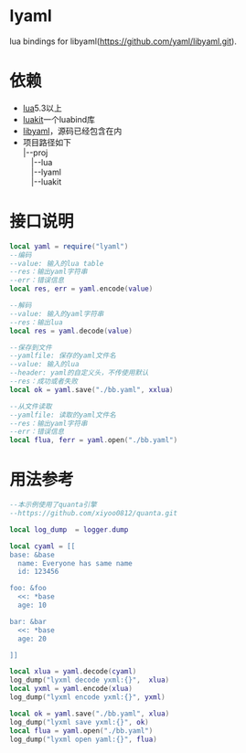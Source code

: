 # lyaml
lua bindings for libyaml(https://github.com/yaml/libyaml.git).

# 依赖
- [lua](https://github.com/xiyoo0812/lua.git)5.3以上
- [luakit](https://github.com/xiyoo0812/luakit.git)一个luabind库
- [libyaml](https://github.com/yaml/libyaml.git)，源码已经包含在内
- 项目路径如下<br>
  |--proj <br>
  &emsp;|--lua <br>
  &emsp;|--lyaml <br>
  &emsp;|--luakit

# 接口说明
```lua
local yaml = require("lyaml")
--编码
--value: 输入的lua table
--res：输出yaml字符串
--err：错误信息
local res, err = yaml.encode(value)

--解码
--value: 输入的yaml字符串
--res：输出lua
local res = yaml.decode(value)

--保存到文件
--yamlfile: 保存的yaml文件名
--value: 输入的lua
--header: yaml的自定义头，不传使用默认
--res：成功或者失败
local ok = yaml.save("./bb.yaml", xxlua)

--从文件读取
--yamlfile: 读取的yaml文件名
--res：输出yaml字符串
--err：错误信息
local flua, ferr = yaml.open("./bb.yaml")

```

# 用法参考
```lua
--本示例使用了quanta引擎
--https://github.com/xiyoo0812/quanta.git

local log_dump  = logger.dump

local cyaml = [[
base: &base
  name: Everyone has same name
  id: 123456

foo: &foo
  <<: *base
  age: 10

bar: &bar
  <<: *base
  age: 20

]]

local xlua = yaml.decode(cyaml)
log_dump("lyxml decode yxml:{}",  xlua)
local yxml = yaml.encode(xlua)
log_dump("lyxml encode yxml:{}", yxml)

local ok = yaml.save("./bb.yaml", xlua)
log_dump("lyxml save yxml:{}", ok)
local flua = yaml.open("./bb.yaml")
log_dump("lyxml open yaml:{}", flua)


```
